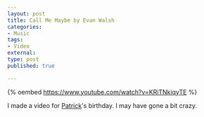 ```yaml
---
layout: post
title: Call Me Maybe by Evan Walsh
categories:
- Music
tags:
- Video
external:
type: post
published: true

---
```


{% oembed https://www.youtube.com/watch?v=KRiTNkiqyTE %}

I made a video for [Patrick](http://patrickfiller.com)'s birthday. I may have gone a bit crazy.
